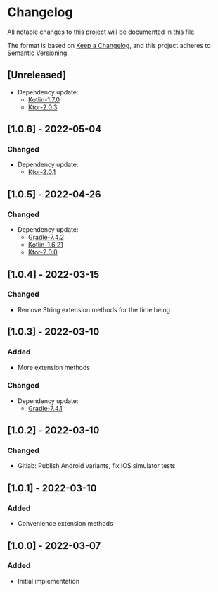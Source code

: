# Changelog
All notable changes to this project will be documented in this file.

The format is based on [Keep a Changelog](https://keepachangelog.com/en/1.0.0/),
and this project adheres to [Semantic Versioning](https://semver.org/spec/v2.0.0.html).

## [Unreleased]
- Dependency update:
  - [Kotlin-1.7.0](https://github.com/JetBrains/kotlin/releases/tag/v1.7.0)
  - [Ktor-2.0.3](https://ktor.io/changelog/2.0#version-2-0-3)
  
## [1.0.6] - 2022-05-04
### Changed
- Dependency update:
  - [Ktor-2.0.1](https://ktor.io/changelog/2.0#version-2-0-1)

## [1.0.5] - 2022-04-26
### Changed
- Dependency update:
  - [Gradle-7.4.2](https://docs.gradle.org/7.4.2/release-notes.html)
  - [Kotlin-1.6.21](https://github.com/JetBrains/kotlin/releases/tag/v1.6.21)
  - [Ktor-2.0.0](https://ktor.io/changelog/2.0#version-2-0-0)

## [1.0.4] - 2022-03-15
### Changed
- Remove String extension methods for the time being

## [1.0.3] - 2022-03-10
### Added
- More extension methods

### Changed
- Dependency update:
  - [Gradle-7.4.1](https://docs.gradle.org/7.4.1/release-notes.html)

## [1.0.2] - 2022-03-10
### Changed
- Gitlab: Publish Android variants, fix iOS simulator tests

## [1.0.1] - 2022-03-10
### Added
- Convenience extension methods

## [1.0.0] - 2022-03-07
### Added
- Initial implementation
